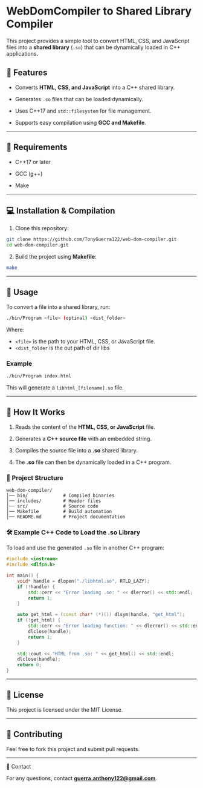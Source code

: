 # WebDomCompiler to Shared Library Compiler

This project provides a simple tool to convert HTML, CSS, and JavaScript files into a **shared library** 
(`.so`) that can be dynamically loaded in C++ applications.

## 🚀 Features

-   Converts **HTML, CSS, and JavaScript** into a C++ shared library.

-   Generates `.so` files that can be loaded dynamically.

-   Uses C++17 and `std::filesystem` for file management.

-   Supports easy compilation using **GCC and Makefile**.


---

## 📌 Requirements

-   C++17 or later

-   GCC (g++)

-   Make

---

## 💻 Installation & Compilation

1.  Clone this repository:
```bash
git clone https://github.com/TonyGuerra122/web-dom-compiler.git
cd web-dom-compiler.git
```

2.  Build the project using **Makefile**:
```bash
make
```

---

## 📄 Usage
To convert a file into a shared library, run:
```bash
./bin/Program <file> (optinal) <dist_folder>
```
Where:
-   `<file>` is the path to your HTML, CSS, or JavaScript file.
-   `<dist_folder` is the out path of dir libs
### Example
```bash
./bin/Program index.html
```
This will generate a `libhtml_[filename].so` file.

---

## 🔧 How It Works
1.  Reads the content of the **HTML, CSS, or JavaScript** file.

2.  Generates a **C++ source file** with an embedded string.

3.  Compiles the source file into a **.so** shared library.

4.  The **.so** file can then be dynamically loaded in a C++ program.

### 📂 Project Structure
```
web-dom-compiler/
│── bin/             # Compiled binaries
│── includes/        # Header files
│── src/             # Source code
│── Makefile         # Build automation
│── README.md        # Project documentation
```

### 🛠 Example C++ Code to Load the .so Library
To load and use the generated `.so` file in another C++ program:
```cpp
#include <iostream>
#include <dlfcn.h>

int main() {
    void* handle = dlopen("./libhtml.so", RTLD_LAZY);
    if (!handle) {
        std::cerr << "Error loading .so: " << dlerror() << std::endl;
        return 1;
    }

    auto get_html = (const char* (*)()) dlsym(handle, "get_html");
    if (!get_html) {
        std::cerr << "Error loading function: " << dlerror() << std::endl;
        dlclose(handle);
        return 1;
    }

    std::cout << "HTML from .so: " << get_html() << std::endl;
    dlclose(handle);
    return 0;
}
```

---

## 📜 License

This project is licensed under the MIT License.

---

## 🤝 Contributing

Feel free to fork this project and submit pull requests.

---

📧 Contact

For any questions, contact **[guerra.anthony122@gmail.com](mailto:guerra.anthony122@gmail.com)**.